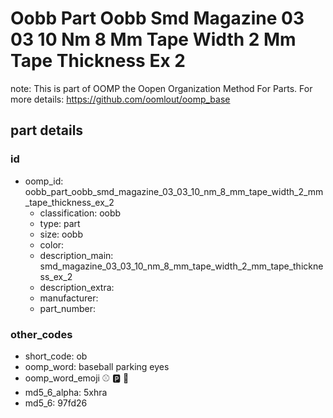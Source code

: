 # Oobb Part Oobb Smd Magazine 03 03 10 Nm 8 Mm Tape Width 2 Mm Tape Thickness Ex 2  

note: This is part of OOMP the Oopen Organization Method For Parts. For more details: https://github.com/oomlout/oomp_base

##  part details





### id
* oomp_id: oobb_part_oobb_smd_magazine_03_03_10_nm_8_mm_tape_width_2_mm_tape_thickness_ex_2
  * classification: oobb
  * type: part
  * size: oobb
  * color: 
  * description_main: smd_magazine_03_03_10_nm_8_mm_tape_width_2_mm_tape_thickness_ex_2
  * description_extra: 
  * manufacturer: 
  * part_number: 

### other_codes
* short_code: ob
* oomp_word: baseball parking eyes
* oomp_word_emoji :baseball: :parking: :eyes:
* md5_6_alpha: 5xhra
* md5_6: 97fd26
